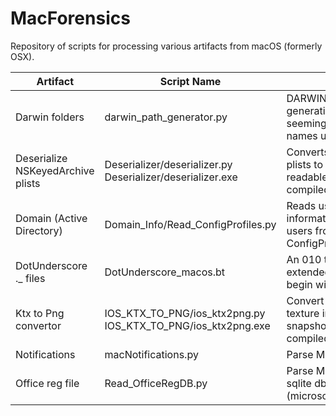 # MacForensics

Repository of scripts for processing various artifacts from macOS (formerly OSX).

Artifact | Script Name | Description
-------- | ----------- | ------------
Darwin folders | darwin_path_generator.py | DARWIN_USER_ folders name generation algorithm (those seemingly random folder names under /var/folders/)
Deserialize NSKeyedArchive plists | Deserializer/deserializer.py<br>Deserializer/deserializer.exe | Converts NSKeyedArchive plists to normal (human-readable) plists (Code + compiled exe for windows)  
Domain (Active Directory) | Domain_Info/Read_ConfigProfiles.py | Reads user profile information for AD domain users from the ConfigProfiles.binary file
DotUnderscore ._ files | DotUnderscore_macos.bt | An 010 template for parsing extended attribute files that begin with ._
Ktx to Png convertor | IOS_KTX_TO_PNG/ios_ktx2png.py<br>IOS_KTX_TO_PNG/ios_ktx2png.exe | Convert ios created KTX texture images (like app snapshots) to PNG (Code + compiled exe for windows)  
Notifications | macNotifications.py | Parse Mac Notifications db
Office reg file | Read_OfficeRegDB.py | Parse MS Office created sqlite db (microsoftRegistrationDB.reg)
